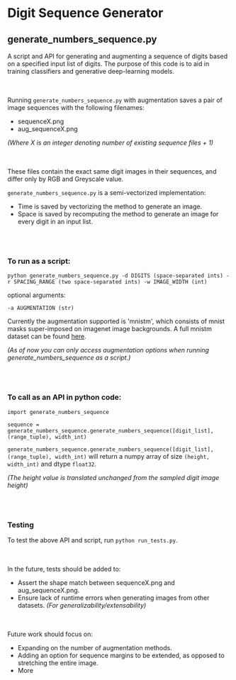 # Digit Sequence Generator

## generate_numbers_sequence.py

A script and API for generating and augmenting a sequence of digits based on a specified input list of digits. The purpose of this code is to aid in training classifiers and generative deep-learning models.

<br><br>
Running `generate_numbers_sequence.py` with augmentation saves a pair of image sequences with the following filenames:

* sequenceX.png
* aug_sequenceX.png

*(Where X is an integer denoting number of existing sequence files + 1)*

<br><br>
These files contain the exact same digit images in their sequences, and differ only by RGB and Greyscale value.

`generate_numbers_sequence.py` is a semi-vectorized implementation:

* Time is saved by vectorizing the method to generate an image.
* Space is saved by recomputing the method to generate an image for every digit in an input list.

<br><br>
### To run as a script:

```
python generate_numbers_sequence.py -d DIGITS (space-separated ints) -r SPACING_RANGE (two space-separated ints) -w IMAGE_WIDTH (int)
```
optional arguments:
```
-a AUGMENTATION (str)
```

Currently the augmentation supported is 'mnistm', which consists of mnist masks super-imposed on imagenet image backgrounds. A full mnistm dataset can be found [here](http://akanev.com/datasets).

*(As of now you can only access augmentation options when running generate_numbers_sequence as a script.)*

<br><br>
### To call as an API in python code:

```
import generate_numbers_sequence

sequence = generate_numbers_sequence.generate_numbers_sequence([digit_list], (range_tuple), width_int)
```

`generate_numbers_sequence.generate_numbers_sequence([digit_list], (range_tuple), width_int)` will return a numpy array of size `(height, width_int)` and dtype `float32`.

*(The height value is translated unchanged from the sampled digit image height)*

<br><br>
### Testing

To test the above API and script, run `python run_tests.py`.

<br><br>
In the future, tests should be added to: 

* Assert the shape match between sequenceX.png and aug_sequenceX.png.
* Ensure lack of runtime errors when generating images from other datasets.
*(For generalizability/extensability)*

<br><br>
Future work should focus on:
  
* Expanding on the number of augmentation methods.
* Adding an option for sequence margins to be extended, as opposed to stretching the entire image.
* More
